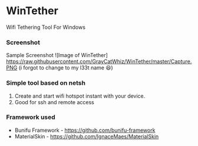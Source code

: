 # WinTether
Wifi Tethering Tool For Windows 

### Screenshot
Sample Screenshot
![Image of WinTether] https://raw.githubusercontent.com/GrayCatWhiz/WinTether/master/Capture.PNG
(i forgot to change to my l33t name :laughing:)

### Simple tool based on netsh
1. Create and start wifi hotspot instant with your device.
2. Good for ssh and remote access

### Framework used
* Bunifu Framework - https://github.com/bunifu-framework 
* MaterialSkin - https://github.com/IgnaceMaes/MaterialSkin

